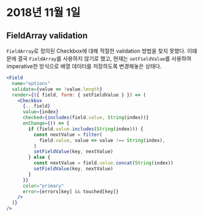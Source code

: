 # 2018년 11월 1일

## FieldArray validation

`FieldArray`로 정의된 Checkbox에 대해 적절한 validation 방법을 찾지 못했다. 이떄문에 결국 `FieldArray`를 사용하지 않기로 했고, 현재는 `setFieldValue`를 사용하여 imperative한 방식으로 배열 데이터를 저장하도록 변경해놓은 상태다.

```jsx
<Field
  name="options"
  validate={value => !value.length}
  render={({ field, form: { setFieldValue } }) => (
    <Checkbox
      {...field}
      value={index}
      checked={includes(field.value, String(index))}
      onChange={() => {
        if (field.value.includes(String(index))) {
          const nextValue = filter(
            field.value, value => value !== String(index),
          )
          setFieldValue(key, nextValue)
        } else {
          const nextValue = field.value.concat(String(index))
          setFieldValue(key, nextValue)
        }
      }}
      color="primary"
      error={errors[key] && touched[key]}
    />
  )}
/>
```